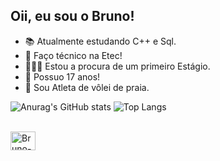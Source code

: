 ## Oii, eu sou o Bruno!
- 📚 Atualmente estudando C++ e Sql.
- 🎒 Faço técnico na Etec!
- 🧑🏻‍💼 Estou a procura de um primeiro Estágio.
- 📅 Possuo 17 anos!
- 🏐 Sou Atleta de vôlei de praia.


![Anurag's GitHub stats](https://github-readme-stats.vercel.app/api?username=BrunoMerullo&show_icons=true&theme=dark)
![Top Langs](https://github-readme-stats.vercel.app/api/top-langs/?username=BrunoMerullo&langs_count=8)

<div style="display: inline_block"><br>
  
<img align="center" alt="Bruno-Python" height="30" width="40" img src="https://cdn.jsdelivr.net/gh/devicons/devicon@latest/icons/python/python-original.svg" >
          
</div>
  
